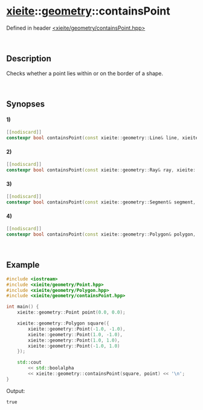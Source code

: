 # [xieite](../xieite.md)\:\:[geometry](../geometry.md)\:\:containsPoint
Defined in header [<xieite/geometry/containsPoint.hpp>](../../include/xieite/geometry/containsPoint.hpp)

&nbsp;

## Description
Checks whether a point lies within or on the border of a shape.

&nbsp;

## Synopses
#### 1)
```cpp
[[nodiscard]]
constexpr bool containsPoint(const xieite::geometry::Line& line, xieite::geometry::Point point) noexcept;
```
#### 2)
```cpp
[[nodiscard]]
constexpr bool containsPoint(const xieite::geometry::Ray& ray, xieite::geometry::Point point) noexcept;
```
#### 3)
```cpp
[[nodiscard]]
constexpr bool containsPoint(const xieite::geometry::Segment& segment, xieite::geometry::Point point) noexcept;
```
#### 4)
```cpp
[[nodiscard]]
constexpr bool containsPoint(const xieite::geometry::Polygon& polygon, xieite::geometry::Point point) noexcept;
```

&nbsp;

## Example
```cpp
#include <iostream>
#include <xieite/geometry/Point.hpp>
#include <xieite/geometry/Polygon.hpp>
#include <xieite/geometry/containsPoint.hpp>

int main() {
    xieite::geometry::Point point(0.0, 0.0);

    xieite::geometry::Polygon square({
        xieite::geometry::Point(-1.0, -1.0),
        xieite::geometry::Point(1.0, -1.0),
        xieite::geometry::Point(1.0, 1.0),
        xieite::geometry::Point(-1.0, 1.0)
    });

    std::cout
        << std::boolalpha
        << xieite::geometry::containsPoint(square, point) << '\n';
}
```
Output:
```
true
```
